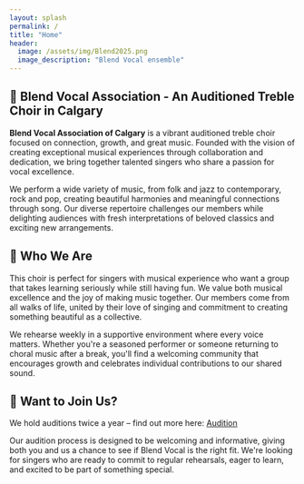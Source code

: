 ```yaml
---
layout: splash
permalink: /
title: "Home"
header:
  image: /assets/img/Blend2025.png
  image_description: "Blend Vocal ensemble"
---
```


## 🎼 Blend Vocal Association - An Auditioned Treble Choir in Calgary

**Blend Vocal Association of Calgary** is a vibrant auditioned treble choir focused on connection, growth, and great music. Founded with the vision of creating exceptional musical experiences through collaboration and dedication, we bring together talented singers who share a passion for vocal excellence.

We perform a wide variety of music, from folk and jazz to contemporary, rock and pop, creating beautiful harmonies and meaningful connections through song. Our diverse repertoire challenges our members while delighting audiences with fresh interpretations of beloved classics and exciting new arrangements.

## 🎵 Who We Are

This choir is perfect for singers with musical experience who want a group that takes learning seriously while still having fun. We value both musical excellence and the joy of making music together. Our members come from all walks of life, united by their love of singing and commitment to creating something beautiful as a collective.

We rehearse weekly in a supportive environment where every voice matters. Whether you're a seasoned performer or someone returning to choral music after a break, you'll find a welcoming community that encourages growth and celebrates individual contributions to our shared sound.

## 🎤 Want to Join Us?

We hold auditions twice a year – find out more here: [Audition](/audition)

Our audition process is designed to be welcoming and informative, giving both you and us a chance to see if Blend Vocal is the right fit. We're looking for singers who are ready to commit to regular rehearsals, eager to learn, and excited to be part of something special.
